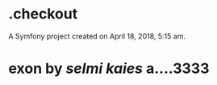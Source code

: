 .checkout
=========

A Symfony project created on April 18, 2018, 5:15 am.
# exon by _selmi kaies_ a....3333
